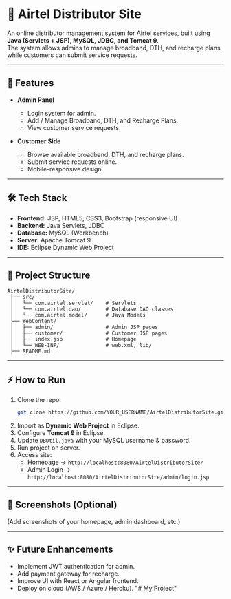 # 📌 Airtel Distributor Site

An online distributor management system for Airtel services, built using **Java (Servlets + JSP), MySQL, JDBC, and Tomcat 9**.  
The system allows admins to manage broadband, DTH, and recharge plans, while customers can submit service requests.

---

## 🚀 Features
- **Admin Panel**
  - Login system for admin.
  - Add / Manage Broadband, DTH, and Recharge Plans.
  - View customer service requests.

- **Customer Side**
  - Browse available broadband, DTH, and recharge plans.
  - Submit service requests online.
  - Mobile-responsive design.

---

## 🛠️ Tech Stack
- **Frontend:** JSP, HTML5, CSS3, Bootstrap (responsive UI)
- **Backend:** Java Servlets, JDBC
- **Database:** MySQL (Workbench)
- **Server:** Apache Tomcat 9
- **IDE:** Eclipse Dynamic Web Project

---

## 📂 Project Structure
```
AirtelDistributorSite/
 ├── src/
 │   └── com.airtel.servlet/    # Servlets
 │   └── com.airtel.dao/        # Database DAO classes
 │   └── com.airtel.model/      # Java Models
 ├── WebContent/
 │   ├── admin/                 # Admin JSP pages
 │   ├── customer/              # Customer JSP pages
 │   ├── index.jsp              # Homepage
 │   └── WEB-INF/               # web.xml, lib/
 ├── README.md
```

---

## ⚡ How to Run
1. Clone the repo:
   ```bash
   git clone https://github.com/YOUR_USERNAME/AirtelDistributorSite.git
   ```
2. Import as **Dynamic Web Project** in Eclipse.
3. Configure **Tomcat 9** in Eclipse.
4. Update `DBUtil.java` with your MySQL username & password.
5. Run project on server.
6. Access site:
   - Homepage → `http://localhost:8080/AirtelDistributorSite/`
   - Admin Login → `http://localhost:8080/AirtelDistributorSite/admin/login.jsp`

---

## 📸 Screenshots (Optional)
(Add screenshots of your homepage, admin dashboard, etc.)

---

## ✨ Future Enhancements
- Implement JWT authentication for admin.
- Add payment gateway for recharge.
- Improve UI with React or Angular frontend.
- Deploy on cloud (AWS / Azure / Heroku).
"# My Project" 
